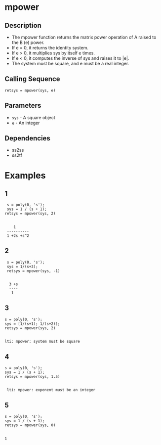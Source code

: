 # mpower
## Description
 - The mpower function returns the matrix power operation of A raised to the B (e) power. 
 - If e = 0, it returns the identity system. 
-  If e > 0, it multiplies sys by itself e times.
-  If e < 0, it computes the inverse of sys and raises it to |e|. 
-  The system must be square, and e must be a real integer.
## Calling Sequence
  `retsys = mpower(sys, e)`
## Parameters
- `sys` - A square object
- `e`   - An integer
## Dependencies
- ss2ss
- ss2tf

# Examples
## 1
     s = poly(0, 's');
     sys = 1 / (s + 1);
    retsys = mpower(sys, 2)
##
        1       
     ----------  
     1 +2s +s^2  
## 2
     s = poly(0, 's');
     sys = 1/(s+3);
     retsys = mpower(sys, -1)
##
      3 +s  
      ----  
       1    
## 3
    s = poly(0, 's');
    sys = [1/(s+1); 1/(s+2)];
    retsys = mpower(sys, 2)
##
    lti: mpower: system must be square
## 4
    s = poly(0, 's');
    sys = 1 / (s + 1);
    retsys = mpower(sys, 1.5)
##
     lti: mpower: exponent must be an integer
## 5
    s = poly(0, 's');
    sys = 1 / (s + 1);
    retsys = mpower(sys, 0)
##
    1
